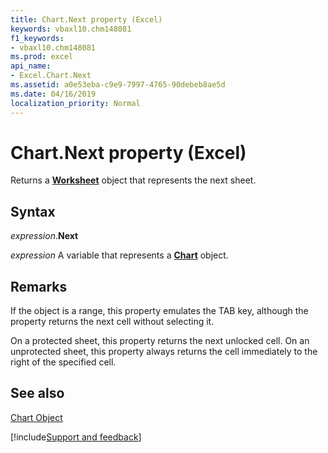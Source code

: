 ```yaml
---
title: Chart.Next property (Excel)
keywords: vbaxl10.chm148081
f1_keywords:
- vbaxl10.chm148081
ms.prod: excel
api_name:
- Excel.Chart.Next
ms.assetid: a0e53eba-c9e9-7997-4765-90debeb8ae5d
ms.date: 04/16/2019
localization_priority: Normal
---
```



# Chart.Next property (Excel)

Returns a  **[Worksheet](Excel.Worksheet.md)** object that represents the next sheet.


## Syntax

_expression_.**Next**

_expression_ A variable that represents a **[Chart](Excel.Chart(object).md)** object.


## Remarks

If the object is a range, this property emulates the TAB key, although the property returns the next cell without selecting it.

On a protected sheet, this property returns the next unlocked cell. On an unprotected sheet, this property always returns the cell immediately to the right of the specified cell.


## See also


[Chart Object](Excel.Chart(object).md)

[!include[Support and feedback](~/includes/feedback-boilerplate.md)]